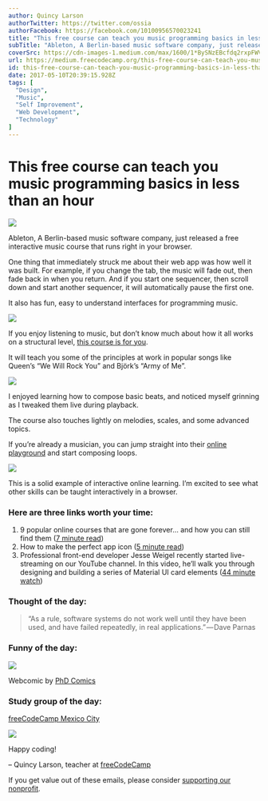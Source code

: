 ```yaml
---
author: Quincy Larson
authorTwitter: https://twitter.com/ossia
authorFacebook: https://facebook.com/10100956570023241
title: "This free course can teach you music programming basics in less than an hour"
subTitle: "Ableton, A Berlin-based music software company, just released a free interactive music course that runs right in your browser...."
coverSrc: https://cdn-images-1.medium.com/max/1600/1*BySNzEBcfdq2rxpFWVxkog.png
url: https://medium.freecodecamp.org/this-free-course-can-teach-you-music-programming-basics-in-less-than-an-hour-67f8a6f283f
id: this-free-course-can-teach-you-music-programming-basics-in-less-than-an-hour-67f8a6f283f
date: 2017-05-10T20:39:15.928Z
tags: [
  "Design",
  "Music",
  "Self Improvement",
  "Web Development",
  "Technology"
]
---
```

# This free course can teach you music programming basics in less than an hour



![](https://cdn-images-1.medium.com/max/1600/1*BySNzEBcfdq2rxpFWVxkog.png)



Ableton, A Berlin-based music software company, just released a free interactive music course that runs right in your browser.

One thing that immediately struck me about their web app was how well it was built. For example, if you change the tab, the music will fade out, then fade back in when you return. And if you start one sequencer, then scroll down and start another sequencer, it will automatically pause the first one.

It also has fun, easy to understand interfaces for programming music.



![](https://cdn-images-1.medium.com/max/1600/1*uwMU6fQrrZpvEEnaixGH_g.png)



If you enjoy listening to music, but don’t know much about how it all works on a structural level, [this course is for you](https://fcc.im/2pzQ3uY).

It will teach you some of the principles at work in popular songs like Queen’s “We Will Rock You” and Björk’s “Army of Me”.



![](https://cdn-images-1.medium.com/max/1600/1*7KEN5B4lyV2QnM-VB0do_w.png)



I enjoyed learning how to compose basic beats, and noticed myself grinning as I tweaked them live during playback.

The course also touches lightly on melodies, scales, and some advanced topics.

If you’re already a musician, you can jump straight into their [online playground](https://fcc.im/2r14bxj) and start composing loops.



![](https://cdn-images-1.medium.com/max/1600/1*DZIvrx6b1ArMc2qZLwIzyQ.png)



This is a solid example of interactive online learning. I’m excited to see what other skills can be taught interactively in a browser.

### Here are three links worth your time:

1.  9 popular online courses that are gone forever… and how you can still find them ([7 minute read](https://fcc.im/2plfKDj))
2.  How to make the perfect app icon ([5 minute read](https://fcc.im/2r0LABK))
3.  Professional front-end developer Jesse Weigel recently started live-streaming on our YouTube channel. In this video, he’ll walk you through designing and building a series of Material UI card elements ([44 minute watch](https://fcc.im/2q6H6Km))

### Thought of the day:

> “As a rule, software systems do not work well until they have been used, and have failed repeatedly, in real applications.” — Dave Parnas

### Funny of the day:



![](https://cdn-images-1.medium.com/max/1600/1*E__q4fvRsUFIZeiSYrQsLA.gif)



Webcomic by [PhD Comics](https://fcc.im/2qsR9wE)

### Study group of the day:

[freeCodeCamp Mexico City](https://fcc.im/2qsP6bN)



![](https://cdn-images-1.medium.com/max/1600/1*AUOYW8l8gHsU94uZ_CHW5g.jpeg)



Happy coding!

– Quincy Larson, teacher at [freeCodeCamp](http://bit.ly/2j7Q1dN)

If you get value out of these emails, please consider [supporting our nonprofit](http://bit.ly/donate-to-fcc).








